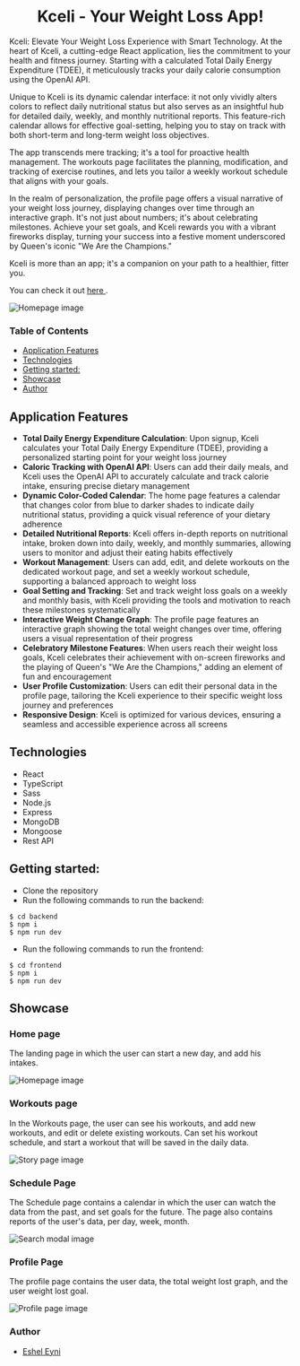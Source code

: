 <h1 align="center"> Kceli - Your Weight Loss App! </h1>

<p> Kceli: Elevate Your Weight Loss Experience with Smart Technology. At the heart of Kceli, a cutting-edge React application, lies the commitment to your health and fitness journey. Starting with a calculated Total Daily Energy Expenditure (TDEE), it meticulously tracks your daily calorie consumption using the OpenAI API.

Unique to Kceli is its dynamic calendar interface: it not only vividly alters colors to reflect daily nutritional status but also serves as an insightful hub for detailed daily, weekly, and monthly nutritional reports. This feature-rich calendar allows for effective goal-setting, helping you to stay on track with both short-term and long-term weight loss objectives.

The app transcends mere tracking; it's a tool for proactive health management. The workouts page facilitates the planning, modification, and tracking of exercise routines, and lets you tailor a weekly workout schedule that aligns with your goals.

In the realm of personalization, the profile page offers a visual narrative of your weight loss journey, displaying changes over time through an interactive graph. It's not just about numbers; it's about celebrating milestones. Achieve your set goals, and Kceli rewards you with a vibrant fireworks display, turning your success into a festive moment underscored by Queen's iconic "We Are the Champions."

Kceli is more than an app; it's a companion on your path to a healthier, fitter you.<p>

You can check it out [here ](https://kceli-m8oe.onrender.com/home).

![Homepage image](screenshots/homepage.png)

### Table of Contents

- [Application Features](#application-features)
- [Technologies](#technologies)
- [Getting started:](#getting-started)
- [Showcase](#showcase)
- [Author](#author)

## Application Features

- **Total Daily Energy Expenditure Calculation**: Upon signup, Kceli calculates your Total Daily Energy Expenditure (TDEE), providing a personalized starting point for your weight loss journey
- **Caloric Tracking with OpenAI API**: Users can add their daily meals, and Kceli uses the OpenAI API to accurately calculate and track calorie intake, ensuring precise dietary management
- **Dynamic Color-Coded Calendar**: The home page features a calendar that changes color from blue to darker shades to indicate daily nutritional status, providing a quick visual reference of your dietary adherence
- **Detailed Nutritional Reports**: Kceli offers in-depth reports on nutritional intake, broken down into daily, weekly, and monthly summaries, allowing users to monitor and adjust their eating habits effectively
- **Workout Management**: Users can add, edit, and delete workouts on the dedicated workout page, and set a weekly workout schedule, supporting a balanced approach to weight loss
- **Goal Setting and Tracking**: Set and track weight loss goals on a weekly and monthly basis, with Kceli providing the tools and motivation to reach these milestones systematically
- **Interactive Weight Change Graph**: The profile page features an interactive graph showing the total weight changes over time, offering users a visual representation of their progress
- **Celebratory Milestone Features**: When users reach their weight loss goals, Kceli celebrates their achievement with on-screen fireworks and the playing of Queen's "We Are the Champions," adding an element of fun and encouragement
- **User Profile Customization**: Users can edit their personal data in the profile page, tailoring the Kceli experience to their specific weight loss journey and preferences
- **Responsive Design**: Kceli is optimized for various devices, ensuring a seamless and accessible experience across all screens

## Technologies

- React
- TypeScript
- Sass
- Node.js
- Express
- MongoDB
- Mongoose
- Rest API

## Getting started:

- Clone the repository
- Run the following commands to run the backend:

```
$ cd backend
$ npm i
$ npm run dev
```

- Run the following commands to run the frontend:

```
$ cd frontend
$ npm i
$ npm run dev
```

## Showcase

### Home page

The landing page in which the user can start a new day, and add his intakes.

![Homepage image](screenshots/homepage.png)

### Workouts page

In the Workouts page, the user can see his workouts, and add new workouts, and edit or delete existing workouts.
Can set his workout schedule, and start a workout that will be saved in the daily data.

![Story page image](screenshots/workouts.png)

### Schedule Page

The Schedule page contains a calendar in which the user can watch the data from the past, and set goals for the future.
The page also contains reports of the user's data, per day, week, month.

![Search modal image](screenshots/schedule.png)

### Profile Page

The profile page contains the user data, the total weight lost graph, and the user weight lost goal.

![Profile page image](screenshots/profile.png)

### Author

- [Eshel Eyni](https://github.com/EshelEyni)
